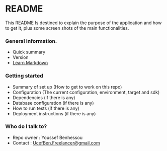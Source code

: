 # README #

This README Is destined to explain the purpose of the application and how to get it, plus some screen shots of the main functionalities.

### General information. ###

* Quick summary
* Version
* [Learn Markdown](https://bitbucket.org/tutorials/markdowndemo)

### Getting started ###

* Summary of set up (How to get to work on this repo)
* Configuration (The current configuration, environment, target and sdk)
* Dependencies (if there is any)
* Database configuration (if there is any)
* How to run tests (if there is any)
* Deployment instructions (if there is any)

### Who do I talk to? ###

* Repo owner : Youssef Benhessou
* Contact    : UcefBen.Freelancer@gmail.com